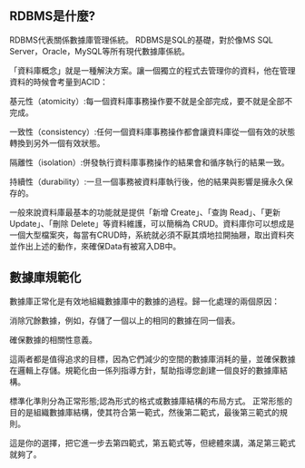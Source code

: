 
## RDBMS是什麼?
RDBMS代表關係數據庫管理係統。 RDBMS是SQL的基礎，對於像MS SQL Server，Oracle，MySQL等所有現代數據庫係統。

「資料庫概念」就是一種解決方案。讓一個獨立的程式去管理你的資料，他在管理資料的時候會考量到ACID：

基元性（atomicity）:每一個資料庫事務操作要不就是全部完成，要不就是全部不完成。

一致性（consistency）:任何一個資料庫事務操作都會讓資料庫從一個有效的狀態轉換到另外一個有效狀態。

隔離性（isolation）:併發執行資料庫事務操作的結果會和循序執行的結果一致。

持續性（durability）:一旦一個事務被資料庫執行後，他的結果與影響是擁永久保存的。


一般來說資料庫最基本的功能就是提供「新增 Create」、「查詢 Read」、「更新 Update」、「刪除 Delete」等資料維護，可以簡稱為 CRUD。資料庫你可以想成是一個大型檔案夾，每當有CRUD時，系統就必須不厭其煩地拉開抽屜，取出資料夾並作出上述的動作，來確保Data有被寫入DB中。


## 數據庫規範化
數據庫正常化是有效地組織數據庫中的數據的過程。歸一化處理的兩個原因：

消除冗餘數據，例如，存儲了一個以上的相同的數據在同一個表。

確保數據的相關性意義。

這兩者都是值得追求的目標，因為它們減少的空間的數據庫消耗的量，並確保數據在邏輯上存儲。規範化由一係列指導方針，幫助指導您創建一個良好的數據庫結構。

標準化準則分為正常形態;認為形式的格式或數據庫結構的布局方式。 正常形態的目的是組織數據庫結構，使其符合第一範式，然後第二範式，最後第三範式的規則。

這是你的選擇，把它進一步去第四範式，第五範式等，但總體來講，滿足第三範式就夠了。